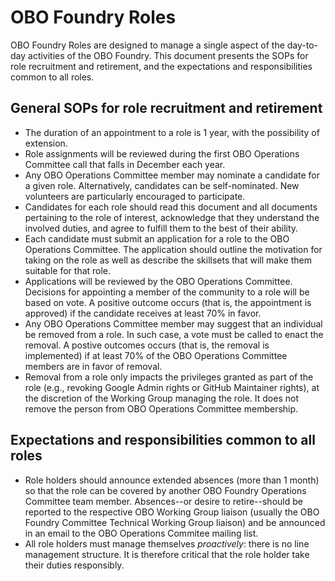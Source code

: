 # OBO Foundry Roles

OBO Foundry Roles are designed to manage a single aspect of the day-to-day activities of the OBO Foundry. 
This document presents the SOPs for role recruitment and retirement, and the expectations and responsibilities common to all roles.

## General SOPs for role recruitment and retirement

- The duration of an appointment to a role is 1 year, with the possibility of extension.
- Role assignments will be reviewed during the first OBO Operations Committee call that falls in December each year.
- Any OBO Operations Committee member may nominate a candidate for a given role. Alternatively, candidates can be self-nominated. New volunteers are particularly encouraged to participate.
- Candidates for each role should read this document and all documents pertaining to the role of interest, acknowledge that they understand the involved duties, and agree to fulfill them to the best of their ability.
- Each candidate must submit an application for a role to the OBO Operations Committee. The application should outline the motivation for taking on the role as well as 
  describe the skillsets that will make them suitable for that role.
- Applications will be reviewed by the OBO Operations Committee. Decisions for appointing a member of the community to a role will be based on vote. A positive outcome occurs (that is, the appointment is approved) if the candidate receives at least 70% in favor.
- Any OBO Operations Committee member may suggest that an individual be removed from a role. In such case, a vote must be called to enact the removal. A postive outcomes occurs (that is, the removal is implemented) if at least 70% of the OBO Operations Committee members are in favor of removal.
- Removal from a role only impacts the privileges granted as part of the role (e.g., revoking Google Admin rights or GitHub Maintainer rights), at the discretion of the Working Group managing the role. It does not remove the person from OBO Operations Committee membership.
 

## Expectations and responsibilities common to all roles

- Role holders should announce extended absences (more than 1 month) so that the role can be covered by another OBO Foundry Operations Committee team member. 
  Absences--or desire to retire--should be reported to the respective OBO Working Group liaison (usually the OBO Foundry Committee Technical Working Group liaison) and be announced in an email to the OBO Operations Commitee mailing list.
- All role holders must manage themselves _proactively_: there is no line management structure. It is therefore critical that the role holder take their duties responsibly. 
